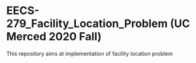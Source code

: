 # EECS-279_Facility_Location_Problem (UC Merced 2020 Fall)
This repository aims at implementation of facility location problem
